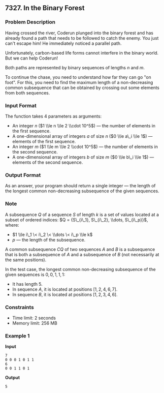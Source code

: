 ## 7327\. In the Binary Forest

### Problem Description

Having crossed the river, Coderun plunged into the binary forest and has already found a path that needs to be followed to catch the enemy. You just can't escape him\! He immediately noticed a parallel path.

Unfortunately, carbon-based life forms cannot interfere in the binary world. But we can help Coderun\!

Both paths are represented by binary sequences of lengths $n$ and $m$.

To continue the chase, you need to understand how far they can go "on foot". For this, you need to find the maximum length of a non-decreasing common subsequence that can be obtained by crossing out some elements from both sequences.

### Input Format

The function takes 4 parameters as arguments:

  * An integer $n$ ($1 \\le n \\le 2 \\cdot 10^5$) — the number of elements in the first sequence.
  * A one-dimensional array of integers $a$ of size $n$ ($0 \\le a\_i \\le 1$) — elements of the first sequence.
  * An integer $m$ ($1 \\le m \\le 2 \\cdot 10^5$) — the number of elements in the second sequence.
  * A one-dimensional array of integers $b$ of size $m$ ($0 \\le b\_i \\le 1$) — elements of the second sequence.

### Output Format

As an answer, your program should return a single integer — the length of the longest common non-decreasing subsequence of the given sequences.

### Note

A subsequence $Q$ of a sequence $S$ of length $k$ is a set of values located at a subset of ordered indices:
$Q = {S\_{i\_1}, S\_{i\_2}, \\dots, S\_{i\_p}}$, where:

  * $1 \\le i\_1 \< i\_2 \< \\dots \< i\_p \\le k$
  * $p$ — the length of the subsequence.

A common subsequence $CQ$ of two sequences $A$ and $B$ is a subsequence that is both a subsequence of $A$ and a subsequence of $B$ (not necessarily at the same positions).

In the test case, the longest common non-decreasing subsequence of the given sequences is ${0, 0, 1, 1, 1}$:

  * It has length 5.
  * In sequence $A$, it is located at positions $[1, 2, 4, 6, 7]$.
  * In sequence $B$, it is located at positions $[1, 2, 3, 4, 6]$.

### Constraints

  * Time limit: 2 seconds
  * Memory limit: 256 MB

### Example 1

**Input**

```
7
0 0 0 1 0 1 1
6
0 0 1 1 0 1
```

**Output**

```
5
```